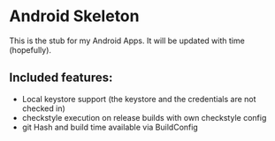 Android Skeleton
================

This is the stub for my Android Apps. It will be updated with time (hopefully).

Included features:
------------------
+ Local keystore support (the keystore and the credentials are not checked in)
+ checkstyle execution on release builds with own checkstyle config
+ git Hash and build time available via BuildConfig